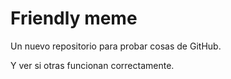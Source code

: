 # Friendly meme

Un nuevo repositorio para probar cosas de GitHub.

Y ver si otras funcionan correctamente.
